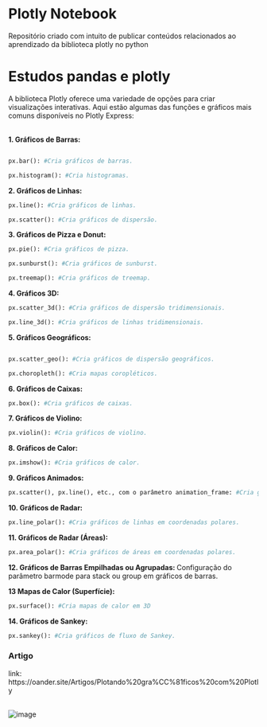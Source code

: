 # Plotly Notebook
Repositório criado com intuito de publicar  conteúdos relacionados ao aprendizado da biblioteca plotly no python 

<h1> Estudos pandas e plotly </h1>
A biblioteca Plotly oferece uma variedade de opções para criar visualizações interativas. Aqui estão algumas das funções e gráficos mais comuns disponíveis no Plotly Express:
<br>
<br>

<strong> 1. Gráficos de Barras: </strong>

```python

px.bar(): #Cria gráficos de barras.

```
```python 
px.histogram(): #Cria histogramas.
````
<strong> 2. Gráficos de Linhas:</strong>

```python 
px.line(): #Cria gráficos de linhas.

````

```python
px.scatter(): #Cria gráficos de dispersão.

````

<strong> 3. Gráficos de Pizza e Donut: </strong>

```python
px.pie(): #Cria gráficos de pizza.

px.sunburst(): #Cria gráficos de sunburst.

px.treemap(): #Cria gráficos de treemap.
```

<strong> 4. Gráficos 3D:</strong>

```python
px.scatter_3d(): #Cria gráficos de dispersão tridimensionais.

px.line_3d(): #Cria gráficos de linhas tridimensionais.
```

<strong> 5. Gráficos Geográficos: </strong>

```python

px.scatter_geo(): #Cria gráficos de dispersão geográficos.

px.choropleth(): #Cria mapas coropléticos.
```

<strong>6. Gráficos de Caixas:</strong>

```python
px.box(): #Cria gráficos de caixas.
```

<strong> 7. Gráficos de Violino:</strong>
```python
px.violin(): #Cria gráficos de violino.
```

<strong> 8. Gráficos de Calor:</strong>

```python
px.imshow(): #Cria gráficos de calor.
```

<strong> 9. Gráficos Animados:</strong>

```python
px.scatter(), px.line(), etc., com o parâmetro animation_frame: #Cria gráficos animados ao longo de uma dimensão.
```

<strong> 10. Gráficos de Radar:</strong>

```python
px.line_polar(): #Cria gráficos de linhas em coordenadas polares.
```

<strong> 11. Gráficos de Radar (Áreas):</strong>

```python
px.area_polar(): #Cria gráficos de áreas em coordenadas polares.
```


<strong> 12. Gráficos de Barras Empilhadas ou Agrupadas: </strong>
Configuração do parâmetro barmode para stack ou group em gráficos de barras.

<strong> 13 Mapas de Calor (Superfície):</strong>

```python 
px.surface(): #Cria mapas de calor em 3D
```
<strong> 14. Gráficos de Sankey:</strong> 

```python
px.sankey(): #Cria gráficos de fluxo de Sankey.
```
<h3>Artigo </h3>
link: https://oander.site/Artigos/Plotando%20gra%CC%81ficos%20com%20Plotly
<br><br>

![image](https://github.com/oanderoficial/plotly_notebook/assets/32654298/eb019215-d525-411a-8424-8d5b6fc1c9b0)


